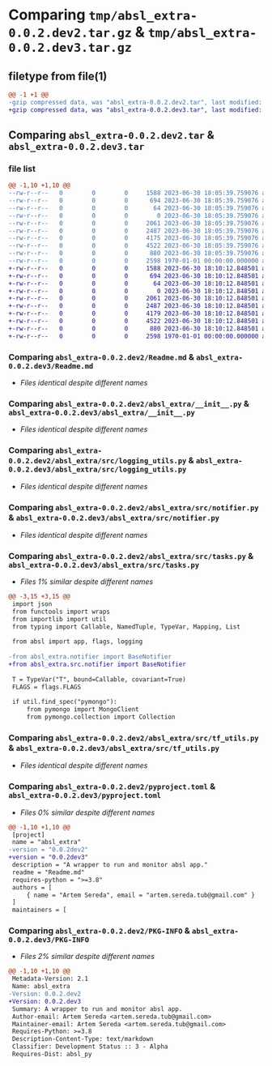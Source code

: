 # Comparing `tmp/absl_extra-0.0.2.dev2.tar.gz` & `tmp/absl_extra-0.0.2.dev3.tar.gz`

## filetype from file(1)

```diff
@@ -1 +1 @@
-gzip compressed data, was "absl_extra-0.0.2.dev2.tar", last modified: Fri Jan  1 00:00:00 2016, max compression
+gzip compressed data, was "absl_extra-0.0.2.dev3.tar", last modified: Fri Jan  1 00:00:00 2016, max compression
```

## Comparing `absl_extra-0.0.2.dev2.tar` & `absl_extra-0.0.2.dev3.tar`

### file list

```diff
@@ -1,10 +1,10 @@
--rw-r--r--   0        0        0     1588 2023-06-30 18:05:39.759076 absl_extra-0.0.2.dev2/Readme.md
--rw-r--r--   0        0        0      694 2023-06-30 18:05:39.759076 absl_extra-0.0.2.dev2/absl_extra/__init__.py
--rw-r--r--   0        0        0       64 2023-06-30 18:05:39.759076 absl_extra-0.0.2.dev2/absl_extra/py.typed
--rw-r--r--   0        0        0        0 2023-06-30 18:05:39.759076 absl_extra-0.0.2.dev2/absl_extra/src/__init__.py
--rw-r--r--   0        0        0     2061 2023-06-30 18:05:39.759076 absl_extra-0.0.2.dev2/absl_extra/src/logging_utils.py
--rw-r--r--   0        0        0     2487 2023-06-30 18:05:39.759076 absl_extra-0.0.2.dev2/absl_extra/src/notifier.py
--rw-r--r--   0        0        0     4175 2023-06-30 18:05:39.759076 absl_extra-0.0.2.dev2/absl_extra/src/tasks.py
--rw-r--r--   0        0        0     4522 2023-06-30 18:05:39.759076 absl_extra-0.0.2.dev2/absl_extra/src/tf_utils.py
--rw-r--r--   0        0        0      880 2023-06-30 18:05:39.759076 absl_extra-0.0.2.dev2/pyproject.toml
--rw-r--r--   0        0        0     2598 1970-01-01 00:00:00.000000 absl_extra-0.0.2.dev2/PKG-INFO
+-rw-r--r--   0        0        0     1588 2023-06-30 18:10:12.848501 absl_extra-0.0.2.dev3/Readme.md
+-rw-r--r--   0        0        0      694 2023-06-30 18:10:12.848501 absl_extra-0.0.2.dev3/absl_extra/__init__.py
+-rw-r--r--   0        0        0       64 2023-06-30 18:10:12.848501 absl_extra-0.0.2.dev3/absl_extra/py.typed
+-rw-r--r--   0        0        0        0 2023-06-30 18:10:12.848501 absl_extra-0.0.2.dev3/absl_extra/src/__init__.py
+-rw-r--r--   0        0        0     2061 2023-06-30 18:10:12.848501 absl_extra-0.0.2.dev3/absl_extra/src/logging_utils.py
+-rw-r--r--   0        0        0     2487 2023-06-30 18:10:12.848501 absl_extra-0.0.2.dev3/absl_extra/src/notifier.py
+-rw-r--r--   0        0        0     4179 2023-06-30 18:10:12.848501 absl_extra-0.0.2.dev3/absl_extra/src/tasks.py
+-rw-r--r--   0        0        0     4522 2023-06-30 18:10:12.848501 absl_extra-0.0.2.dev3/absl_extra/src/tf_utils.py
+-rw-r--r--   0        0        0      880 2023-06-30 18:10:12.848501 absl_extra-0.0.2.dev3/pyproject.toml
+-rw-r--r--   0        0        0     2598 1970-01-01 00:00:00.000000 absl_extra-0.0.2.dev3/PKG-INFO
```

### Comparing `absl_extra-0.0.2.dev2/Readme.md` & `absl_extra-0.0.2.dev3/Readme.md`

 * *Files identical despite different names*

### Comparing `absl_extra-0.0.2.dev2/absl_extra/__init__.py` & `absl_extra-0.0.2.dev3/absl_extra/__init__.py`

 * *Files identical despite different names*

### Comparing `absl_extra-0.0.2.dev2/absl_extra/src/logging_utils.py` & `absl_extra-0.0.2.dev3/absl_extra/src/logging_utils.py`

 * *Files identical despite different names*

### Comparing `absl_extra-0.0.2.dev2/absl_extra/src/notifier.py` & `absl_extra-0.0.2.dev3/absl_extra/src/notifier.py`

 * *Files identical despite different names*

### Comparing `absl_extra-0.0.2.dev2/absl_extra/src/tasks.py` & `absl_extra-0.0.2.dev3/absl_extra/src/tasks.py`

 * *Files 1% similar despite different names*

```diff
@@ -3,15 +3,15 @@
 import json
 from functools import wraps
 from importlib import util
 from typing import Callable, NamedTuple, TypeVar, Mapping, List
 
 from absl import app, flags, logging
 
-from absl_extra.notifier import BaseNotifier
+from absl_extra.src.notifier import BaseNotifier
 
 T = TypeVar("T", bound=Callable, covariant=True)
 FLAGS = flags.FLAGS
 
 if util.find_spec("pymongo"):
     from pymongo import MongoClient
     from pymongo.collection import Collection
```

### Comparing `absl_extra-0.0.2.dev2/absl_extra/src/tf_utils.py` & `absl_extra-0.0.2.dev3/absl_extra/src/tf_utils.py`

 * *Files identical despite different names*

### Comparing `absl_extra-0.0.2.dev2/pyproject.toml` & `absl_extra-0.0.2.dev3/pyproject.toml`

 * *Files 0% similar despite different names*

```diff
@@ -1,10 +1,10 @@
 [project]
 name = "absl_extra"
-version = "0.0.2dev2"
+version = "0.0.2dev3"
 description = "A wrapper to run and monitor absl app."
 readme = "Readme.md"
 requires-python = ">=3.8"
 authors = [
     { name = "Artem Sereda", email = "artem.sereda.tub@gmail.com" }
 ]
 maintainers = [
```

### Comparing `absl_extra-0.0.2.dev2/PKG-INFO` & `absl_extra-0.0.2.dev3/PKG-INFO`

 * *Files 2% similar despite different names*

```diff
@@ -1,10 +1,10 @@
 Metadata-Version: 2.1
 Name: absl_extra
-Version: 0.0.2.dev2
+Version: 0.0.2.dev3
 Summary: A wrapper to run and monitor absl app.
 Author-email: Artem Sereda <artem.sereda.tub@gmail.com>
 Maintainer-email: Artem Sereda <artem.sereda.tub@gmail.com>
 Requires-Python: >=3.8
 Description-Content-Type: text/markdown
 Classifier: Development Status :: 3 - Alpha
 Requires-Dist: absl_py
```

